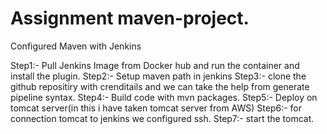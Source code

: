 # Assignment maven-project.
 


Configured Maven with Jenkins

Step1:- Pull Jenkins Image from Docker hub and run the container and install the plugin.
Step2:- Setup maven path in jenkins
Step3:- clone the github repositiry with crenditails and we can take the help from generate pipeline syntax.
Step4:- Build code with mvn packages.
Step5:- Deploy on tomcat server(in this i have taken tomcat server from AWS)
Step6:- for connection tomcat to jenkins we configured ssh.
Step7:- start the tomcat.
